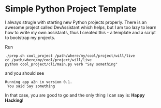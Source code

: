 # Simple Python Project Template

I always strugle with starting new Python projects properly. There is an awesome project called DevAssistant which helps, but I am too lazy to learn how to write my own assistants, thus I created this - a template and a script to bootstrap my projects.

Run 

```
./prep.sh cool_project /path/where/my/cool/project/will/live
cd /path/where/my/cool/project/will/live
python cool_project/cli/main.py verb "Say something"
```

and you should see

```
Running app a2n in version 0.1.
 You said Say something
```

In that case, you are good to go and the only thing I can say is: **Happy Hacking!**

